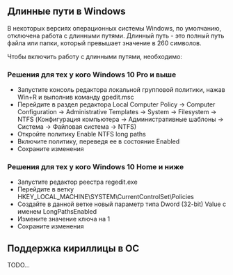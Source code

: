 ## Длинные пути в Windows

В некоторых версиях операционных системы Windows, по умолчанию, отключена работа с длинными путями. Длинный путь - это полный путь файла или папки, который превышает значение в 260 символов.

Чтобы включить работу с длинными путями, необходимо:

### Решения для тех у кого Windows 10 Pro и выше

* Запустите консоль редактора локальной групповой политики, нажав Win+R и выполнив команду gpedit.msc
* Перейдите в раздел редактора Local Computer Policy -> Computer Configuration -> Administrative Templates -> System -> Filesystem -> NTFS (Конфигурация компьютера -> Административные шаблоны -> Система -> Файловая система -> NTFS)
* Откройте политику Enable NTFS long paths
* Включите политику, переведя ее в состояние Enabled
* Сохраните изменения

### Решения для тех у кого Windows 10 Home и ниже

* Запустите редактор реестра regedit.exe
* Перейдите в ветку HKEY_LOCAL_MACHINE\SYSTEM\CurrentControlSet\Policies
* Создайте в данной ветке новый параметр типа Dword (32-bit) Value с именем LongPathsEnabled
* Измените значение ключа на 1
* Сохраните изменения

## Поддержка кириллицы в ОС

TODO...